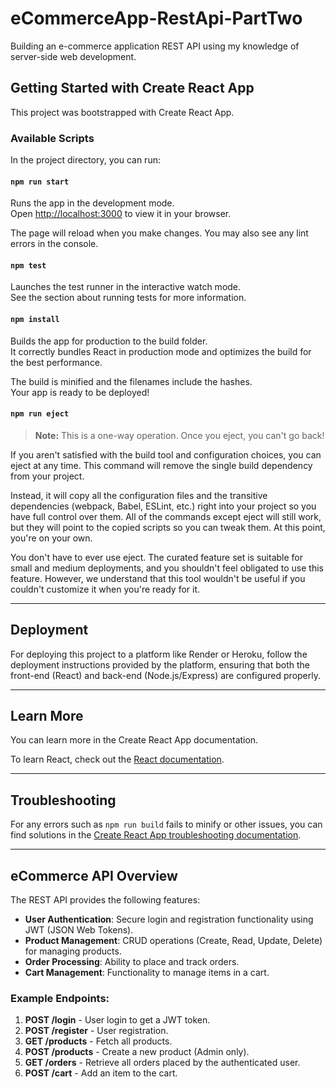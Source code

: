 # eCommerceApp-RestApi-PartTwo

Building an e-commerce application REST API using my knowledge of server-side web development.

## Getting Started with Create React App

This project was bootstrapped with Create React App.

### Available Scripts

In the project directory, you can run:

#### `npm run start`

Runs the app in the development mode.  
Open [http://localhost:3000](http://localhost:3000) to view it in your browser.

The page will reload when you make changes. You may also see any lint errors in the console.

#### `npm test`

Launches the test runner in the interactive watch mode.  
See the section about running tests for more information.

#### `npm install`

Builds the app for production to the build folder.  
It correctly bundles React in production mode and optimizes the build for the best performance.

The build is minified and the filenames include the hashes.  
Your app is ready to be deployed!

#### `npm run eject`

> **Note:** This is a one-way operation. Once you eject, you can't go back!

If you aren't satisfied with the build tool and configuration choices, you can eject at any time. This command will remove the single build dependency from your project.

Instead, it will copy all the configuration files and the transitive dependencies (webpack, Babel, ESLint, etc.) right into your project so you have full control over them. All of the commands except eject will still work, but they will point to the copied scripts so you can tweak them. At this point, you're on your own.

You don't have to ever use eject. The curated feature set is suitable for small and medium deployments, and you shouldn't feel obligated to use this feature. However, we understand that this tool wouldn't be useful if you couldn't customize it when you're ready for it.

---

## Deployment

For deploying this project to a platform like Render or Heroku, follow the deployment instructions provided by the platform, ensuring that both the front-end (React) and back-end (Node.js/Express) are configured properly.

---

## Learn More

You can learn more in the Create React App documentation.

To learn React, check out the [React documentation](https://reactjs.org/docs/getting-started.html).

---

## Troubleshooting

For any errors such as `npm run build` fails to minify or other issues, you can find solutions in the [Create React App troubleshooting documentation](https://facebook.github.io/create-react-app/docs/troubleshooting#npm-run-build-fails-to-minify).

---

## eCommerce API Overview

The REST API provides the following features:

- **User Authentication**: Secure login and registration functionality using JWT (JSON Web Tokens).
- **Product Management**: CRUD operations (Create, Read, Update, Delete) for managing products.
- **Order Processing**: Ability to place and track orders.
- **Cart Management**: Functionality to manage items in a cart.

### Example Endpoints:
1. **POST /login** - User login to get a JWT token.
2. **POST /register** - User registration.
3. **GET /products** - Fetch all products.
4. **POST /products** - Create a new product (Admin only).
5. **GET /orders** - Retrieve all orders placed by the authenticated user.
6. **POST /cart** - Add an item to the cart.
